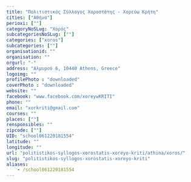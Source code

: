 ```yaml
---
title: "Πολιτιστικός Σύλλογος Χοροστάτης - Χορεύω Κρήτη"
cities: ["Αθήνα"]
perioxi: [""]
categoryNoSLug: "Χορός"
subcategoriesNoSLug: [""]
categories: ["xoros"]
subcategories: [""]
organisationid: ""
organisation: ""
orgurl: "-"
address: "Αλμυρού 6, 10440 Athens, Greece"
logoimg: ""
profilePhoto : "downloaded"
coverPhoto : "downloaded"
website: ""
facebook: "www.facebook.com/xoreywKRITI"
phone: ""
email: "xorkriti@gmail.com"
courses: ""
places: [""]
rensponsibles: ""
zipcode: [""]
UID: "school061220181554"
latitude: ""
longitude: ""
url: "politistikos-syllogos-xorostatis-xoreyo-kriti/athina/xoros/"
slug: "politistikos-syllogos-xorostatis-xoreyo-kriti"
aliases:
    - /school061220181554
---
```





